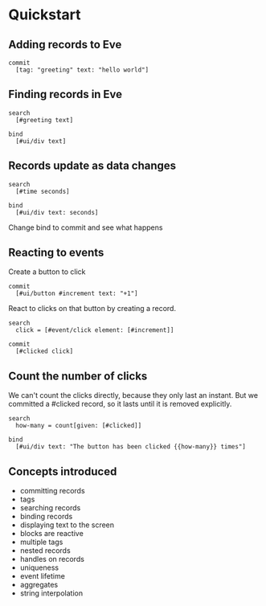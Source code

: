 # Quickstart

## Adding records to Eve

```eve
commit
  [tag: "greeting" text: "hello world"]
```

## Finding records in Eve

```eve
search
  [#greeting text]

bind
  [#ui/div text]
```

## Records update as data changes

```eve
search
  [#time seconds]

bind 
  [#ui/div text: seconds]
```

Change bind to commit and see what happens

## Reacting to events

Create a button to click

```eve
commit
  [#ui/button #increment text: "+1"]
```

React to clicks on that button by creating a record.

```
search
  click = [#event/click element: [#increment]]

commit
  [#clicked click]
```

## Count the number of clicks

We can't count the clicks directly, because they only last an instant. But we committed a #clicked record, so it lasts until it is removed explicitly.

```
search
  how-many = count[given: [#clicked]]

bind
  [#ui/div text: "The button has been clicked {{how-many}} times"]
```

## Concepts introduced

- committing records
- tags
- searching records
- binding records
- displaying text to the screen
- blocks are reactive
- multiple tags
- nested records
- handles on records
- uniqueness
- event lifetime
- aggregates
- string interpolation